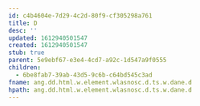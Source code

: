 ```yaml
---
id: c4b4604e-7d29-4c2d-80f9-cf305298a761
title: D
desc: ''
updated: 1612940501547
created: 1612940501547
stub: true
parent: 5e9ebf67-e3e4-4cd7-a92c-1d547a9f0555
children:
  - 6be8fab7-39ab-43d5-9c6b-c64bd545c3ad
fname: ang.dd.html.w.element.wlasnosc.d.ts.w.dane.d
hpath: ang.dd.html.w.element.wlasnosc.d.ts.w.dane.d
---
```



